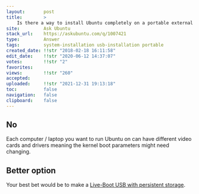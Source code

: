 ```yaml
---
layout:       post
title:        >
    Is there a way to install Ubuntu completely on a portable external HDD and boot into it on any computer∕laptop?
site:         Ask Ubuntu
stack_url:    https://askubuntu.com/q/1007421
type:         Answer
tags:         system-installation usb-installation portable
created_date: !!str "2018-02-18 16:11:58"
edit_date:    !!str "2020-06-12 14:37:07"
votes:        !!str "2"
favorites:    
views:        !!str "260"
accepted:     
uploaded:     !!str "2021-12-31 19:13:18"
toc:          false
navigation:   false
clipboard:    false
---
```


## No

Each computer / laptop you want to run Ubuntu on can have different video cards and drivers meaning the kernel boot parameters might need changing.

## Better option

Your best bet would be to make a [Live-Boot USB with persistent storage][1].


  [1]: https://askubuntu.com/questions/772744/how-to-make-a-live-usb-persistent
